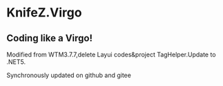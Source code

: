 # KnifeZ.Virgo

## Coding like a Virgo!

Modified from WTM3.7.7,delete Layui codes&amp;project TagHelper.Update to .NET5.

Synchronously updated on github and gitee
